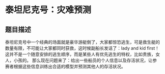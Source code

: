 # 泰坦尼克号：灾难预测

## 题目描述
泰坦尼克号中一个经典的场面就是豪华游艇倒了，大家都惊恐逃生，可是救生艇的数量有限，不可能让大家都同时获救，这时候副船长发话了：lady and kid first！这并不是一个随意安排的逃生顺序，而是某些人有优先逃生的特权，比如贵族，女人，小孩的。 那么现在问题来了：给出一些船员的个人信息以及存活状况，让参赛者根据这些信息训练出合适的模型并预测其他人的存活状况。

 
